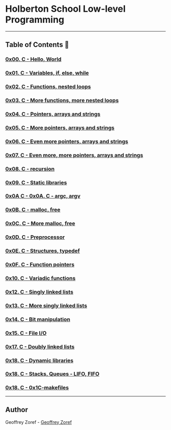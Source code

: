 # Holberton School Low-level Programming

---
## Table of Contents :open_file_folder:

### [0x00. C - Hello, World](./0x00-hello_world)

### [0x01. C - Variables, if, else, while](./0x01-variables_if_else_while)

### [0x02. C - Functions, nested loops](./0x02-functions_nested_loops)

### [0x03. C - More functions, more nested loops](./0x03-more_functions_nested_loops)

### [0x04. C - Pointers, arrays and strings](./0x04-pointers_arrays_strings)

### [0x05. C - More pointers, arrays and strings](./0x05-pointers_arrays_strings)

### [0x06. C - Even more pointers, arrays and strings](./0x06-pointers_arrays_strings)

### [0x07. C - Even more, more pointers, arrays and strings](./0x07-pointers_arrays_strings)

### [0x08. C - recursion](./0x08-recursion)

### [0x09. C - Static libraries](./0x09-static_libraries)

### [0x0A C - 0x0A. C - argc, argv](./0x09-static_libraries)

### [0x0B. C - malloc, free](./0x0A-malloc_free)

### [0x0C. C - More malloc, free](./0x0B-more_malloc_free)

### [0x0D. C - Preprocessor](./0x0C-preprocessor)

### [0x0E. C - Structures, typedef](./0x0D-structures_typedef)

### [0x0F. C - Function pointers](./0x0E-function_pointers)

### [0x10. C - Variadic functions](./0x0F-variadic_functions)

### [0x12. C - Singly linked lists](./0x11-singly_linked_lists)

### [0x13. C - More singly linked lists](./0x12-more_singly_linked_lists)

### [0x14. C - Bit manipulation](./0x13-bit_manipulation)

### [0x15. C - File I/O](./0x14-file_io)

### [0x17. C - Doubly linked lists](./0x16-doubly_linked_lists)

### [0x18. C - Dynamic libraries](./0x17-dynamic_libraries)

### [0x18. C - Stacks, Queues - LIFO, FIFO](./0x18-stacks_queues_lifo_fifo)

### [0x18. C - 0x1C-makefiles](./0x1C-makefiles)

---

## Author
 Geoffrey Zoref - [Geoffrey Zoref](https://github.com/gzoref)